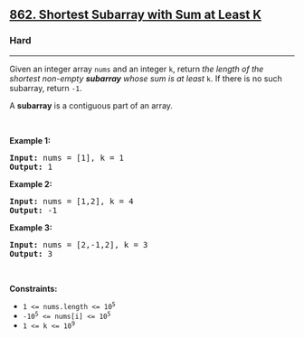 <h2><a href="https://leetcode.com/problems/shortest-subarray-with-sum-at-least-k/">862. Shortest Subarray with Sum at Least K</a></h2><h3>Hard</h3><hr><p>Given an integer array <code>nums</code> and an integer <code>k</code>, return <em>the length of the shortest non-empty <strong>subarray</strong> whose sum is at least</em> <code>k</code>. If there is no such subarray, return <code>-1</code>.</p>

<p>A <strong>subarray</strong> is a contiguous part of an array.</p>

<p>&nbsp;</p>
<p><strong class="example">Example 1:</strong></p>

<pre>
<strong>Input:</strong> nums = [1], k = 1
<strong>Output:</strong> 1
</pre>

<p><strong class="example">Example 2:</strong></p>

<pre>
<strong>Input:</strong> nums = [1,2], k = 4
<strong>Output:</strong> -1
</pre>

<p><strong class="example">Example 3:</strong></p>

<pre>
<strong>Input:</strong> nums = [2,-1,2], k = 3
<strong>Output:</strong> 3
</pre>

<p>&nbsp;</p>
<p><strong>Constraints:</strong></p>

<ul>
	<li><code>1 &lt;= nums.length &lt;= 10<sup>5</sup></code></li>
	<li><code>-10<sup>5</sup> &lt;= nums[i] &lt;= 10<sup>5</sup></code></li>
	<li><code>1 &lt;= k &lt;= 10<sup>9</sup></code></li>
</ul> 